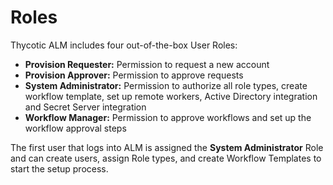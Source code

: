 ﻿[title]: # (Roles)
[tags]: # (,)
[priority]: # (1430)
# Roles

Thycotic ALM includes four out-of-the-box User Roles:

* **Provision Requester:** Permission to request a new account
* **Provision Approver:** Permission to approve requests
* **System Administrator:** Permission to authorize all role types, create workflow template, set up remote workers, Active Directory integration and Secret Server integration
* **Workflow Manager:** Permission to approve workflows and set up the workflow approval steps

The first user that logs into ALM is assigned the **System Administrator** Role and can create users, assign Role types, and create Workflow Templates to start the setup process.